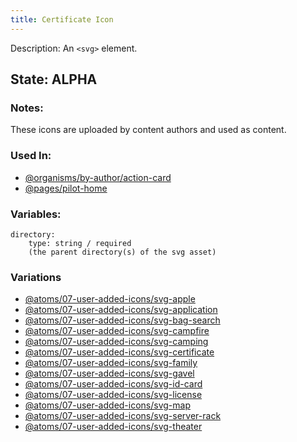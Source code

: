 ```yaml
---
title: Certificate Icon
---
```

Description: An `<svg>` element.

## State: ALPHA

### Notes:
These icons are uploaded by content authors and used as content.

### Used In:
- [@organisms/by-author/action-card](/?p=organisms-action-card)
- [@pages/pilot-home](/?p=pages-pilot-home)


### Variables:
~~~
directory: 
    type: string / required
    (the parent directory(s) of the svg asset)
~~~

### Variations
- [@atoms/07-user-added-icons/svg-apple](/?p=atoms-svg-apple)
- [@atoms/07-user-added-icons/svg-application](/?p=atoms-svg-application)
- [@atoms/07-user-added-icons/svg-bag-search](/?p=atoms-svg-bag-search)
- [@atoms/07-user-added-icons/svg-campfire](/?p=atoms-svg-campfire)
- [@atoms/07-user-added-icons/svg-camping](/?p=atoms-svg-camping)
- [@atoms/07-user-added-icons/svg-certificate](/?p=atoms-svg-certificate)
- [@atoms/07-user-added-icons/svg-family](/?p=atoms-svg-family)
- [@atoms/07-user-added-icons/svg-gavel](/?p=atoms-svg-gavel)
- [@atoms/07-user-added-icons/svg-id-card](/?p=atoms-svg-id-card)
- [@atoms/07-user-added-icons/svg-license](/?p=atoms-svg-license)
- [@atoms/07-user-added-icons/svg-map](/?p=atoms-svg-map)
- [@atoms/07-user-added-icons/svg-server-rack](/?p=atoms-svg-server-rack)
- [@atoms/07-user-added-icons/svg-theater](/?p=atoms-svg-theater)

